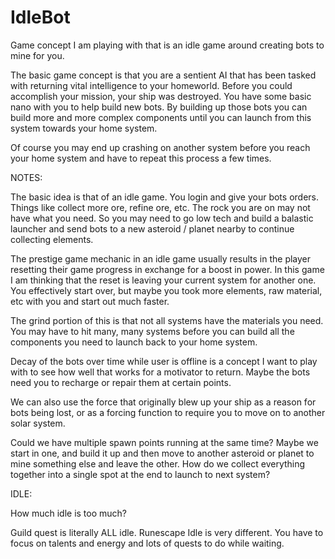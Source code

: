 # IdleBot

Game concept I am playing with that is an idle game around creating bots to mine for you.

The basic game concept is that you are a sentient AI that has been tasked with returning vital intelligence to your homeworld.  Before you could accomplish your mission, your ship was destroyed.  You have some basic nano with you to help build new bots.  By building up those bots you can build more and more complex components until you can launch from this system towards your home system.

Of course you may end up crashing on another system before you reach your home system and have to repeat this process a few times.


NOTES:

The basic idea is that of an idle game.  You login and give your bots orders.  Things like collect more ore, refine ore, etc.  The rock you are on may not have what you need.  So you may need to go low tech and build a balastic launcher and send bots to a new asteroid / planet nearby to continue collecting elements.

The prestige game mechanic in an idle game usually results in the player resetting their game progress in exchange for a boost in power.  In this game I am thinking that the reset is leaving your current system for another one.  You effectively start over, but maybe you took more elements, raw material, etc with you and start out much faster.

The grind portion of this is that not all systems have the materials you need.  You may have to hit many, many systems before you can build all the components you need to launch back to your home system.


Decay of the bots over time while user is offline is a concept I want to play with to see how well that works for a motivator to return.  Maybe the bots need you to recharge or repair them at certain points.

We can also use the force that originally blew up your ship as a reason for bots being lost, or as a forcing function to require you to move on to another solar system.


Could we have multiple spawn points running at the same time?  Maybe we start in one, and build it up and then move to another asteroid or planet to mine something else and leave the other.  How do we collect everything together into a single spot at the end to launch to next system?



IDLE:

How much idle is too much?

Guild quest is literally ALL idle.  Runescape Idle is very different.  You have to focus on talents and energy and lots of quests to do while waiting.


